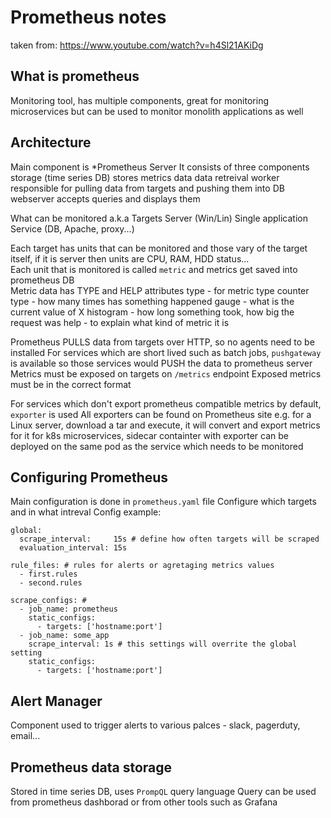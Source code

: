 # Prometheus notes

taken from: https://www.youtube.com/watch?v=h4Sl21AKiDg

## What is prometheus

Monitoring tool, has multiple components, great for monitoring microservices but can be used to monitor monolith
applications as well

## Architecture

Main component is *Prometheus Server
It consists of three components
  storage (time series DB)
    stores metrics data
  data retreival worker
    responsible for pulling data from targets and pushing them into DB
  webserver
    accepts queries and displays them

What can be monitored a.k.a Targets
  Server (Win/Lin)
  Single application
  Service (DB, Apache, proxy...)

Each target has units that can be monitored and those vary of the target itself, if it is server then units are CPU,
RAM, HDD status...  
Each unit that is monitored is called `metric` and metrics get saved into prometheus DB  
Metric data has TYPE and HELP attributes
type - for metric type
  counter type - how many times has something happened
  gauge - what is the current value of X
  histogram - how long something took, how big the request was
help - to explain what kind of metric it is

Prometheus PULLS data from targets over HTTP, so no agents need to be installed
For services which are short lived such as batch jobs, `pushgateway` is available so those services would PUSH the data
to prometheus server
Metrics must be exposed on targets on `/metrics` endpoint
Exposed metrics must be in the correct format

For services which don't export prometheus compatible metrics by default, `exporter` is used 
All exporters can be found on Prometheus site
e.g. 
for a Linux server, download a tar and execute, it will convert and export metrics for it 
for k8s microservices, sidecar containter with exporter can be deployed on the same pod as the service which needs to be
monitored

## Configuring Prometheus

Main configuration is done in `prometheus.yaml` file
Configure which targets and in what intreval 
Config example:
```
global: 
  scrape_interval:     15s # define how often targets will be scraped
  evaluation_interval: 15s

rule_files: # rules for alerts or agretaging metrics values
  - first.rules
  - second.rules

scrape_configs: # 
  - job_name: prometheus
    static_configs:
      - targets: ['hostname:port']
  - job_name: some_app
    scrape_interval: 1s # this settings will overrite the global setting
    static_configs:
      - targets: ['hostname:port']
```

## Alert Manager

Component used to trigger alerts to various palces - slack, pagerduty, email...

## Prometheus data storage

Stored in time series DB, uses `PrompQL` query language
Query can be used from prometheus dashborad or from other tools such as Grafana
